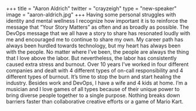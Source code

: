 +++
title = "Aaron Aldrich"
twitter = "crayzeigh"
type = "new-speaker"
image = "aaron-aldrich.jpg"
+++
Having some personal struggles with identity and mental wellness I recognize how important it is to reinforce the message that “Your Story Matters” as often and as broadly as possible. The DevOps message that we all have a story to share has resonated loudly with me and encouraged me to continue to share my own.
My career path has always been hurdled towards technology, but my heart has always been with the people. No matter where I’ve been, the people are always the thing that I love above the labor. But nevertheless, the labor has consistently caused extra stress and burnout. Over 10 years I’ve worked in four different companies and dealt with 4 different types of on-call responsibility and 4 different types of burnout. It’s time to stop the burn and start healing the industry.
Besides work and DevOps, I have a wife and 4 kids at home. I’m a musician and I love games of all types because of their unique power to bring diverse people together to a single purpose. Nothing breaks down barriers faster than collaborative creative efforts or a game of Mario Kart.